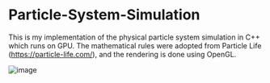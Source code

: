 # Particle-System-Simulation
This is my implementation of the physical particle system simulation in C++ which runs on GPU. The mathematical rules were adopted from Particle Life (https://particle-life.com/), and the rendering is done using OpenGL.

![image](https://github.com/user-attachments/assets/57122023-6bf6-4347-82d4-ea01d938287b)
